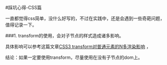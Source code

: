 #踩坑心得-CSS篇

一直都觉得css简单，没什么好写的，不过在实践中，还是会遇到一些奇葩问题，值得记录一下。



###1. transform的使用，会对子节点的样式造成诸多影响。

具体影响可以参考这篇文章[CSS3 transform对普通元素的N多渲染影响](http://www.zhangxinxu.com/wordpress/2015/05/css3-transform-affect/) ，

结论：如果一定要使用transform，尽量使用在没有子节点的dom上。

